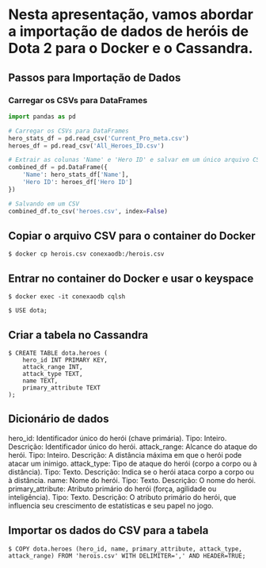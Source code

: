 # Nesta apresentação, vamos abordar a importação de dados de heróis de Dota 2 para o Docker e o Cassandra.

## Passos para Importação de Dados

### Carregar os CSVs para DataFrames

```python
import pandas as pd

# Carregar os CSVs para DataFrames
hero_stats_df = pd.read_csv('Current_Pro_meta.csv')
heroes_df = pd.read_csv('All_Heroes_ID.csv')

# Extrair as colunas 'Name' e 'Hero ID' e salvar em um único arquivo CSV
combined_df = pd.DataFrame({
    'Name': hero_stats_df['Name'],
    'Hero ID': heroes_df['Hero ID']
})

# Salvando em um CSV
combined_df.to_csv('heroes.csv', index=False)
```

## Copiar o arquivo CSV para o container do Docker
```
$ docker cp herois.csv conexaodb:/herois.csv
```

## Entrar no container do Docker e usar o keyspace
```
$ docker exec -it conexaodb cqlsh

$ USE dota;
```

## Criar a tabela no Cassandra
```
$ CREATE TABLE dota.heroes (
    hero_id INT PRIMARY KEY,
    attack_range INT,
    attack_type TEXT,
    name TEXT,
    primary_attribute TEXT
);
```
## Dicionário de dados

hero_id: Identificador único do herói (chave primária).
Tipo: Inteiro.
Descrição: Identificador único do herói.
attack_range: Alcance do ataque do herói.
Tipo: Inteiro.
Descrição: A distância máxima em que o herói pode atacar um inimigo.
attack_type: Tipo de ataque do herói (corpo a corpo ou à distância).
Tipo: Texto.
Descrição: Indica se o herói ataca corpo a corpo ou à distância.
name: Nome do herói.
Tipo: Texto.
Descrição: O nome do herói.
primary_attribute: Atributo primário do herói (força, agilidade ou inteligência).
Tipo: Texto.
Descrição: O atributo primário do herói, que influencia seu crescimento de estatísticas e seu papel no jogo.

## Importar os dados do CSV para a tabela

```
$ COPY dota.heroes (hero_id, name, primary_attribute, attack_type, attack_range) FROM 'herois.csv' WITH DELIMITER=',' AND HEADER=TRUE;
```
